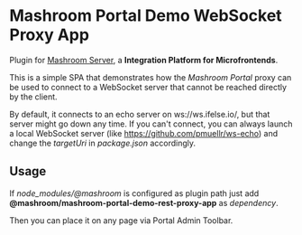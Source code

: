 
# Mashroom Portal Demo WebSocket Proxy App

Plugin for [Mashroom Server](https://www.mashroom-server.com), a **Integration Platform for Microfrontends**.

This is a simple SPA that demonstrates how the _Mashroom Portal_ proxy can be used to connect to a
WebSocket server that cannot be reached directly by the client.

By default, it connects to an echo server on ws://ws.ifelse.io/, but that server might go down any time.
If you can't connect, you can always launch a local WebSocket server (like https://github.com/pmuellr/ws-echo)
and change the *targetUri* in *package.json* accordingly.

## Usage

If *node_modules/@mashroom* is configured as plugin path just add **@mashroom/mashroom-portal-demo-rest-proxy-app** as *dependency*.

Then you can place it on any page via Portal Admin Toolbar.
